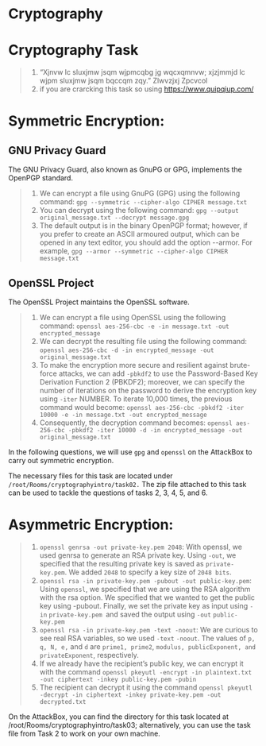 # Cryptography

# **Cryptography Task**
> 01. “Xjnvw lc sluxjmw jsqm wjpmcqbg jg wqcxqmnvw; xjzjmmjd lc wjpm sluxjmw jsqm bqccqm zqy.” Zlwvzjxj Zpcvcol
> 2. if you are crarcking this task so using https://www.quipqiup.com/

# **Symmetric Encryption:**

## **GNU Privacy Guard**
The GNU Privacy Guard, also known as GnuPG or GPG, implements the OpenPGP standard.
> 1. We can encrypt a file using GnuPG (GPG) using the following command: ``gpg --symmetric --cipher-algo CIPHER message.txt``
> 2. You can decrypt using the following command: ``gpg --output original_message.txt --decrypt message.gpg``
> 3. The default output is in the binary OpenPGP format; however, if you prefer to create an ASCII armoured output, which can be opened in any text editor, you should add the option --armor. For example, ``gpg --armor --symmetric --cipher-algo CIPHER message.txt``

## **OpenSSL Project**
The OpenSSL Project maintains the OpenSSL software.
> 1. We can encrypt a file using OpenSSL using the following command: ``openssl aes-256-cbc -e -in message.txt -out encrypted_message``
> 2. We can decrypt the resulting file using the following command: ``openssl aes-256-cbc -d -in encrypted_message -out original_message.txt``
> 3. To make the encryption more secure and resilient against brute-force attacks, we can add ``-pbkdf2`` to use the Password-Based Key Derivation Function 2 (PBKDF2); moreover, we can specify the number of iterations on the password to derive the encryption key using ``-iter`` NUMBER. To iterate 10,000 times, the previous command would become: ``openssl aes-256-cbc -pbkdf2 -iter 10000 -e -in message.txt -out encrypted_message``
> 4. Consequently, the decryption command becomes: ``openssl aes-256-cbc -pbkdf2 -iter 10000 -d -in encrypted_message -out original_message.txt``


In the following questions, we will use ``gpg`` and ``openssl`` on the AttackBox to carry out symmetric encryption.

The necessary files for this task are located under ``/root/Rooms/cryptographyintro/task02.`` The zip file attached to this task can be used to tackle the questions of tasks 2, 3, 4, 5, and 6.

# **Asymmetric Encryption:**

> 1. ``openssl genrsa -out private-key.pem 2048``: With openssl, we used genrsa to generate an RSA private key. Using ``-out``, we specified that the resulting private key is saved as ``private-key.pem``. We added ``2048`` to specify a key size of ``2048 bits``.
> 2. ``openssl rsa -in private-key.pem -pubout -out public-key.pem``: Using ``openssl``, we specified that we are using the RSA algorithm with the rsa option. We specified that we wanted to get the public key using -pubout. Finally, we set the private key as input using ``-in`` ``private-key.pem ``and saved the output using ``-out`` ``public-key.pem``
> 3. ``openssl rsa -in private-key.pem -text -noout``: We are curious to see real RSA variables, so we used ``-text`` ``-noout``. The values of ``p, q, N, e,`` and ``d`` are ``prime1, prime2``, ``modulus, publicExponent, and privateExponent``, respectively.
> 4. If we already have the recipient’s public key, we can encrypt it with the command ``openssl pkeyutl -encrypt -in plaintext.txt -out ciphertext -inkey public-key.pem -pubin``
> 5. The recipient can decrypt it using the command  ``openssl pkeyutl -decrypt -in ciphertext -inkey private-key.pem -out decrypted.txt``

On the AttackBox, you can find the directory for this task located at /root/Rooms/cryptographyintro/task03; alternatively, you can use the task file from Task 2 to work on your own machine.

